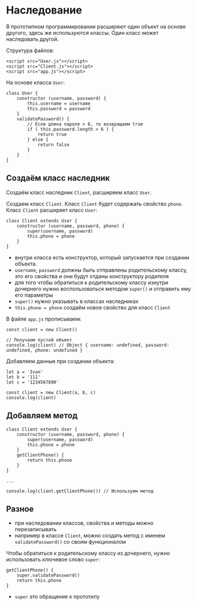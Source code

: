 # Наследование
В прототипном программировании расширяют один объект на основе другого, здесь же используются классы. Один класс может наследовать другой.

Структура файлов:

    <script src="User.js"></script>
    <script src="Client.js"></script>
    <script src="app.js"></script>

На основе класса `User`:

    class User {
        constructor (username, password) {
            this.username = username
            this.password = password
        }
        validatePassword() {
            // Если длина пароля > 6, то возвращаем true
            if ( this.password.length > 6 ) {
                return true
            } else {
                return false
            }
        }
    }

## Создаём класс наследник
Создаём класс наследник `Client`, расширяем класс `User`.

Создаем класс `Client`. Класс `Client` будет содержать свойство `phone`. Класс `Client` расширяет класс `User`:

    class Client extends User {
        constructor (username, password, phone) {
            super(username, password)
            this.phone = phone
        }
    }

- внутри класса есть конструктор, который запускается при создании объекта.
- `username`, `password` должны быть отправлены родительскому классу, это его свойства и они будут отданы конструктору родителя
- для того чтобы обратиться к родительскому классу изнутри дочернего нужно воспользоваться методом `super()` и отправить ему его параметры
- `super()` нужно указывать в классах наследниках
- `this.phone = phone` создаём новое свойство для класс `Client`

В файле `app.js` прописываем:

    const client = new Client()

    // Получаем пустой объект 
    console.log(client) // Object { username: undefined, password: undefined, phone: undefined }

Добавляем данные при создании объекта:

    let a = 'Ivan'
    let b = '111'
    let c = '1234567890'

    const client = new Client(a, b, c)
    console.log(client)

## Добавляем метод

    class Client extends User {
        constructor (username, password, phone) {
            super(username, password)
            this.phone = phone
        }
        getClientPhone() {
            return this.phone
        }
    }

    ...

    console.log(client.getClientPhone()) // Используем метод

## Разное
- при наследовании классов, свойства и методы можно перезаписывать
- например в классе `Client`, можно создать метод с именем `validatePassword()` со своим функционалом

Чтобы обратиться к родительскому классу из дочернего, нужно использовать ключевое слово `super`:

    getClientPhone() {
        super.validatePassword()
        return this.phone
    }

- `super` это обращение к прототипу
